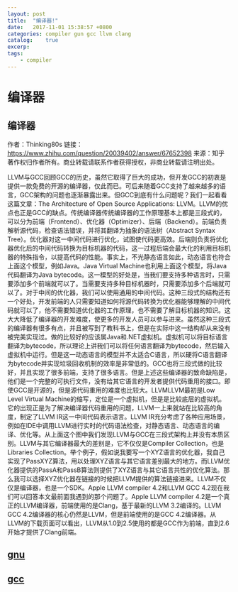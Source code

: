 ```yaml
---
layout: post
title:  "编译器!"
date:   2017-11-01 15:38:57 +0800
categories: compiler gun gcc llvm clang
catalog:    true
excerp: 
tags:
    - compiler
---
```


# 编译器

## 编译器

作者：Thinking80s
链接：https://www.zhihu.com/question/20039402/answer/67652398
来源：知乎
著作权归作者所有。商业转载请联系作者获得授权，非商业转载请注明出处。

LLVM与GCC回顾GCC的历史，虽然它取得了巨大的成功，但开发GCC的初衷是提供一款免费的开源的编译器，仅此而已。可后来随着GCC支持了越来越多的语言，GCC架构的问题也逐渐暴露出来。但GCC到底有什么问题呢？我们一起看看这篇文章：The Architecture of Open Source Applications: LLVM。LLVM的优点也正是GCC的缺点。传统编译器传统编译器的工作原理基本上都是三段式的，可以分为前端（Frontend）、优化器（Optimizer）、后端（Backend）。前端负责解析源代码，检查语法错误，并将其翻译为抽象的语法树（Abstract Syntax Tree）。优化器对这一中间代码进行优化，试图使代码更高效。后端则负责将优化器优化后的中间代码转换为目标机器的代码，这一过程后端会最大化的利用目标机器的特殊指令，以提高代码的性能。事实上，不光静态语言如此，动态语言也符合上面这个模型，例如Java。Java Virtual Machine也利用上面这个模型，将Java代码翻译为Java bytecode。这一模型的好处是，当我们要支持多种语言时，只需要添加多个前端就可以了。当需要支持多种目标机器时，只需要添加多个后端就可以了。对于中间的优化器，我们可以使用通用的中间代码。这种三段式的结构还有一个好处，开发前端的人只需要知道如何将源代码转换为优化器能够理解的中间代码就可以了，他不需要知道优化器的工作原理，也不需要了解目标机器的知识。这大大降低了编译器的开发难度，使更多的开发人员可以参与进来。虽然这种三段式的编译器有很多有点，并且被写到了教科书上，但是在实际中这一结构却从来没有被完美实现过。做的比较好的应该属Java和.NET虚拟机。虚拟机可以将目标语言翻译为bytecode，所以理论上讲我们可以将任何语言翻译为bytecode，然后输入虚拟机中运行。但是这一动态语言的模型并不太适合C语言，所以硬将C语言翻译为bytecode并实现垃圾回收机制的效率是非常低的。GCC也将三段式做的比较好，并且实现了很多前端，支持了很多语言。但是上述这些编译器的致命缺陷是，他们是一个完整的可执行文件，没有给其它语言的开发者提供代码重用的接口。即使GCC是开源的，但是源代码重用的难度也比较大。LLVMLLVM最初是Low Level Virtual Machine的缩写，定位是一个虚拟机，但是是比较底层的虚拟机。它的出现正是为了解决编译器代码重用的问题，LLVM一上来就站在比较高的角度，制定了LLVM IR这一中间代码表示语言。LLVM IR充分考虑了各种应用场景，例如在IDE中调用LLVM进行实时的代码语法检查，对静态语言、动态语言的编译、优化等。从上面这个图中我们发现LLVM与GCC在三段式架构上并没有本质区别。LLVM与其它编译器最大的差别是，它不仅仅是Compiler Collection，也是Libraries Collection。举个例子，假如说我要写一个XYZ语言的优化器，我自己实现了PassXYZ算法，用以处理XYZ语言与其它语言差别最大的地方。而LLVM优化器提供的PassA和PassB算法则提供了XYZ语言与其它语言共性的优化算法。那么我可以选择XYZ优化器在链接的时候把LLVM提供的算法链接进来。LLVM不仅仅是编译器，也是一个SDK。Apple LLVM compiler 4.2和LLVM GCC 4.2现在我们可以回答本文最前面我遇到的那个问题了。Apple LLVM compiler 4.2是一个真正的LLVM编译器，前端使用的是Clang，基于最新的LLVM 3.2编译的。LLVM GCC 4.2编译器的核心仍然是LLVM，但是前端使用的是GCC 4.2编译器。从LLVM的下载页面可以看出，LLVM从1.0到2.5使用的都是GCC作为前端，直到2.6开始才提供了Clang前端。

## [gnu](https://zh.wikipedia.org/wiki/GNU)

## [gcc](https://zh.wikipedia.org/wiki/GCC)